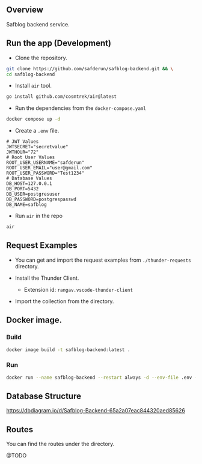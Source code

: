 ## Overview

Safblog backend service.

## Run the app (Development)

- Clone the repository.

```bash
git clone https://github.com/safderun/safblog-backend.git && \
cd safblog-backend
```

- Install `air` tool.

```bash
go install github.com/cosmtrek/air@latest
```

- Run the dependencies from the `docker-compose.yaml`

```bash
docker compose up -d
```

- Create a `.env` file.

```env
# JWT Values
JWTSECRET="secretvalue"
JWTHOUR="72"
# Root User Values
ROOT_USER_USERNAME="safderun"
ROOT_USER_EMAIL="user@gmail.com"
ROOT_USER_PASSWORD="Test1234"
# Database Values
DB_HOST=127.0.0.1
DB_PORT=5432
DB_USER=postgresuser
DB_PASSWORD=postgrespasswd
DB_NAME=safblog
```

- Run `air` in the repo

```bash
air
```

## Request Examples

- You can get and import the request examples from `./thunder-requests` directory.

- Install the Thunder Client.

  - Extension id: `rangav.vscode-thunder-client`

- Import the collection from the directory.

## Docker image.

### Build

```bash
docker image build -t safblog-backend:latest .
```

### Run

```bash
docker run --name safblog-backend --restart always -d --env-file .env --network safblog -p 8080:8080 safblog-backend:latest
```

## Database Structure

https://dbdiagram.io/d/Safblog-Backend-65a2a07eac844320aed85626

## Routes

You can find the routes under the directory.

@TODO
